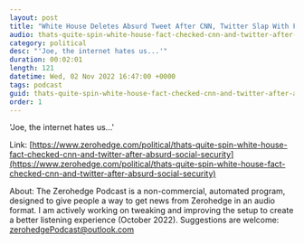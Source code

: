 ```yaml
---
layout: post
title: "White House Deletes Absurd Tweet After CNN, Twitter Slap With Fact Checks"
audio: thats-quite-spin-white-house-fact-checked-cnn-and-twitter-after-absurd-social-security-1
category: political
desc: "'Joe, the internet hates us...'"
duration: 00:02:01
length: 121
datetime: Wed, 02 Nov 2022 16:47:00 +0000
tags: podcast
guid: thats-quite-spin-white-house-fact-checked-cnn-and-twitter-after-absurd-social-security-0
order: 1
---
```

'Joe, the internet hates us...'

Link: [https://www.zerohedge.com/political/thats-quite-spin-white-house-fact-checked-cnn-and-twitter-after-absurd-social-security](https://www.zerohedge.com/political/thats-quite-spin-white-house-fact-checked-cnn-and-twitter-after-absurd-social-security)

About: The Zerohedge Podcast is a non-commercial, automated program, designed to give people a way to get news from Zerohedge in an audio format.  I am actively working on tweaking and improving the setup to create a better listening experience (October 2022).  Suggestions are welcome: [zerohedgePodcast@outlook.com](mailto:zerohedgePodcast@outlook.com)